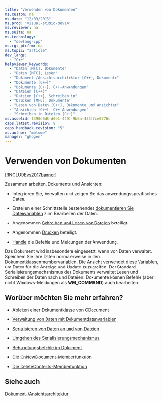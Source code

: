 ```yaml
---
title: "Verwenden von Dokumenten"
ms.custom: na
ms.date: "12/03/2016"
ms.prod: "visual-studio-dev14"
ms.reviewer: na
ms.suite: na
ms.technology: 
  - "devlang-cpp"
ms.tgt_pltfrm: na
ms.topic: "article"
dev_langs: 
  - "C++"
helpviewer_keywords: 
  - "Daten [MFC], Dokumente"
  - "Daten [MFC], Lesen"
  - "Dokument-/Ansichtsarchitektur [C++], Dokumente"
  - "Dokumente [C++]"
  - "Dokumente [C++], C++-Anwendungen"
  - "Dateien [C++]"
  - "Dateien [C++], Schreiben in"
  - "Drucken [MFC], Dokumente"
  - "Lesen von Daten [C++], Dokumente und Ansichten"
  - "Ansichten [C++], C++-Anwendungen"
  - "Schreiben in Dateien [C++]"
ms.assetid: f390d6d8-d0e1-4497-9b6a-435f7ce0776c
caps.latest.revision: 9
caps.handback.revision: "5"
ms.author: "mblome"
manager: "ghogen"
---
```

# Verwenden von Dokumenten
[!INCLUDE[vs2017banner](../assembler/inline/includes/vs2017banner.md)]

Zusammen arbeiten, Dokumente und Ansichten:  
  
-   Integrieren Sie, Verwalten und zeigen Sie das anwendungsspezifisches [Daten](../mfc/managing-data-with-document-data-variables.md).  
  
-   Erstellen einer Schnittstelle bestehendes [dokumentieren Sie Datenvariablen](../mfc/managing-data-with-document-data-variables.md) zum Bearbeiten der Daten.  
  
-   Angenommen [Schreiben und Lesen von Dateien](../mfc/serializing-data-to-and-from-files.md) beteiligt.  
  
-   Angenommen [Drucken](../mfc/role-of-the-view-in-printing.md) beteiligt.  
  
-   [Handle](../mfc/handling-commands-in-the-document.md) die Befehle und Meldungen der Anwendung.  
  
 Das Dokument wird insbesondere eingesetzt, wenn von Daten verwaltet.  Speichern Sie Ihre Daten normalerweise in den Dokumentklassenmembervariablen.  Die Ansicht verwendet diese Variablen, um Daten für die Anzeige und Update zuzugreifen.  Der Standard\-Serialisierungsmechanismus des Dokuments verwaltet Lesen und Schreiben der Daten nach und Dateien.  Dokumente können Befehle \(aber nicht Windows\-Meldungen als **WM\_COMMAND**\) auch bearbeiten.  
  
## Worüber möchten Sie mehr erfahren?  
  
-   [Ableiten einer Dokumentklasse von CDocument](../mfc/deriving-a-document-class-from-cdocument.md)  
  
-   [Verwaltung von Daten mit Dokumentdatenvariablen](../mfc/managing-data-with-document-data-variables.md)  
  
-   [Serialisieren von Daten an und von Dateien](../mfc/serializing-data-to-and-from-files.md)  
  
-   [Umgehen des Serialisierungsmechanismus](../mfc/bypassing-the-serialization-mechanism.md)  
  
-   [Behandlungsbefehle im Dokument](../mfc/handling-commands-in-the-document.md)  
  
-   [Die OnNewDocument\-Memberfunktion](../Topic/CDocument::OnNewDocument.md)  
  
-   [Die DeleteContents\-Memberfunktion](../Topic/CDocument::DeleteContents.md)  
  
## Siehe auch  
 [Dokument\-\/Ansichtsarchitektur](../mfc/document-view-architecture.md)